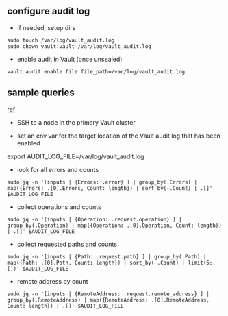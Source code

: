 ## configure audit log

- if needed, setup dirs

```
sudo touch /var/log/vault_audit.log
sudo chown vault:vault /var/log/vault_audit.log
```

- enable audit in Vault (once unsealed)

`vault audit enable file file_path=/var/log/vault_audit.log`

## sample queries

[ref](https://learn.hashicorp.com/tutorials/vault/query-audit-device-logs?in=vault/monitoring)

- SSH to a node in the primary Vault cluster

- set an env var for the target location of the Vault audit log that has been enabled

export AUDIT_LOG_FILE=/var/log/vault_audit.log

- look for all errors and counts

`sudo jq -n '[inputs | {Errors: .error} ] | group_by(.Errors) | map({Errors: .[0].Errors, Count: length}) | sort_by(-.Count) | .[]' $AUDIT_LOG_FILE`

- collect operations and counts

`sudo jq -n '[inputs | {Operation: .request.operation} ] | group_by(.Operation) | map({Operation: .[0].Operation, Count: length}) | .[]' $AUDIT_LOG_FILE`

- collect requested paths and counts

`sudo jq -n '[inputs | {Path: .request.path} ] | group_by(.Path) | map({Path: .[0].Path, Count: length}) | sort_by(-.Count) | limit(5;.[])' $AUDIT_LOG_FILE`

- remote address by count

`sudo jq -n '[inputs | {RemoteAddress: .request.remote_address} ] | group_by(.RemoteAddress) | map({RemoteAddress: .[0].RemoteAddress, Count: length}) | .[]' $AUDIT_LOG_FILE`
